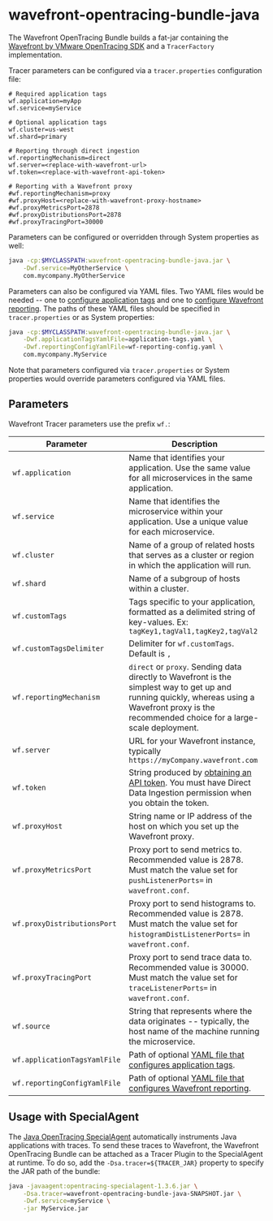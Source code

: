 # wavefront-opentracing-bundle-java

The Wavefront OpenTracing Bundle builds a fat-jar containing the [Wavefront by VMware OpenTracing
 SDK](https://github.com/wavefrontHQ/wavefront-opentracing-sdk-java) and a `TracerFactory` 
 implementation.

Tracer parameters can be configured via a `tracer.properties` configuration file:

```properties
# Required application tags
wf.application=myApp
wf.service=myService

# Optional application tags
wf.cluster=us-west
wf.shard=primary

# Reporting through direct ingestion
wf.reportingMechanism=direct
wf.server=<replace-with-wavefront-url>
wf.token=<replace-with-wavefront-api-token>

# Reporting with a Wavefront proxy
#wf.reportingMechanism=proxy
#wf.proxyHost=<replace-with-wavefront-proxy-hostname>
#wf.proxyMetricsPort=2878
#wf.proxyDistributionsPort=2878
#wf.proxyTracingPort=30000
```

Parameters can be configured or overridden through System properties as well:

```bash
java -cp:$MYCLASSPATH:wavefront-opentracing-bundle-java.jar \
    -Dwf.service=MyOtherService \
    com.mycompany.MyOtherService
```

Parameters can also be configured via YAML files. Two YAML files would be needed -- one to 
[configure application tags](https://github.com/wavefrontHQ/wavefront-jersey-sdk-java#1-configure-application-tags) 
and one to [configure Wavefront reporting](https://github.com/wavefrontHQ/wavefront-jersey-sdk-java#2-configure-wavefront-reporting). 
The paths of these YAML files should be specified in `tracer.properties` or as System properties:

```bash
java -cp:$MYCLASSPATH:wavefront-opentracing-bundle-java.jar \
    -Dwf.applicationTagsYamlFile=application-tags.yaml \
    -Dwf.reportingConfigYamlFile=wf-reporting-config.yaml \
    com.mycompany.MyService
```

Note that parameters configured via `tracer.properties` or System properties would override parameters configured via YAML files.

## Parameters

Wavefront Tracer parameters use the prefix `wf.`:

| Parameter | Description |
| --------- | ----------- |
| `wf.application`              | Name that identifies your application. Use the same value for all microservices in the same application. |
| `wf.service`                  | Name that identifies the microservice within your application. Use a unique value for each microservice. |
| `wf.cluster`                  | Name of a group of related hosts that serves as a cluster or region in which the application will run. |
| `wf.shard`                    | Name of a subgroup of hosts within a cluster. |
| `wf.customTags`               | Tags specific to your application, formatted as a delimited string of key-values. Ex: `tagKey1,tagVal1,tagKey2,tagVal2` |
| `wf.customTagsDelimiter`      | Delimiter for `wf.customTags`. Default is `,` |
| `wf.reportingMechanism`       | `direct` or `proxy`. Sending data directly to Wavefront is the simplest way to get up and running quickly, whereas using a Wavefront proxy is the recommended choice for a large-scale deployment. |
| `wf.server`                   | URL for your Wavefront instance, typically `https://myCompany.wavefront.com` |
| `wf.token`                    | String produced by [obtaining an API token](https://docs.wavefront.com/wavefront_api.html#generating-an-api-token). You must have Direct Data Ingestion permission when you obtain the token. |
| `wf.proxyHost`                | String name or IP address of the host on which you set up the Wavefront proxy. |
| `wf.proxyMetricsPort`         | Proxy port to send metrics to. Recommended value is 2878. Must match the value set for `pushListenerPorts=` in `wavefront.conf`. |
| `wf.proxyDistributionsPort`   | Proxy port to send histograms to. Recommended value is 2878. Must match the value set for `histogramDistListenerPorts=` in `wavefront.conf`. |
| `wf.proxyTracingPort`         | Proxy port to send trace data to. Recommended value is 30000. Must match the value set for `traceListenerPorts=` in `wavefront.conf`. |
| `wf.source`                   | String that represents where the data originates -- typically, the host name of the machine running the microservice. |
| `wf.applicationTagsYamlFile`  | Path of optional [YAML file that configures application tags](https://github.com/wavefrontHQ/wavefront-jersey-sdk-java#1-configure-application-tags). |
| `wf.reportingConfigYamlFile`  | Path of optional [YAML file that configures Wavefront reporting](https://github.com/wavefrontHQ/wavefront-jersey-sdk-java#2-configure-wavefront-reporting). |

## Usage with SpecialAgent

The [Java OpenTracing SpecialAgent](https://github.com/opentracing-contrib/java-specialagent) 
automatically instruments Java applications with traces. To send these traces to Wavefront, the 
Wavefront OpenTracing Bundle can be attached as a Tracer Plugin to the SpecialAgent at runtime. 
To do so, add the `-Dsa.tracer=${TRACER_JAR}` property to specify the JAR path of the bundle:

```bash
java -javaagent:opentracing-specialagent-1.3.6.jar \
    -Dsa.tracer=wavefront-opentracing-bundle-java-SNAPSHOT.jar \
    -Dwf.service=myService \
    -jar MyService.jar
```
